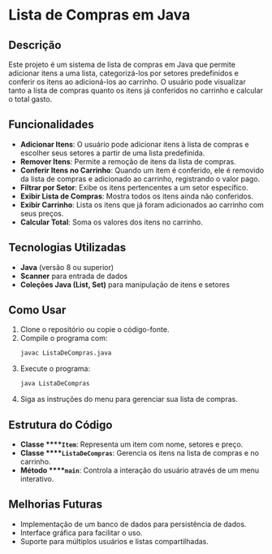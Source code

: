 # Lista de Compras em Java

## Descrição

Este projeto é um sistema de lista de compras em Java que permite adicionar itens a uma lista, categorizá-los por setores predefinidos e conferir os itens ao adicioná-los ao carrinho. O usuário pode visualizar tanto a lista de compras quanto os itens já conferidos no carrinho e calcular o total gasto.

## Funcionalidades

- **Adicionar Itens**: O usuário pode adicionar itens à lista de compras e escolher seus setores a partir de uma lista predefinida.
- **Remover Itens**: Permite a remoção de itens da lista de compras.
- **Conferir Itens no Carrinho**: Quando um item é conferido, ele é removido da lista de compras e adicionado ao carrinho, registrando o valor pago.
- **Filtrar por Setor**: Exibe os itens pertencentes a um setor específico.
- **Exibir Lista de Compras**: Mostra todos os itens ainda não conferidos.
- **Exibir Carrinho**: Lista os itens que já foram adicionados ao carrinho com seus preços.
- **Calcular Total**: Soma os valores dos itens no carrinho.

## Tecnologias Utilizadas

- **Java** (versão 8 ou superior)
- **Scanner** para entrada de dados
- **Coleções Java (List, Set)** para manipulação de itens e setores

## Como Usar

1. Clone o repositório ou copie o código-fonte.
2. Compile o programa com:
   ```sh
   javac ListaDeCompras.java
   ```
3. Execute o programa:
   ```sh
   java ListaDeCompras
   ```
4. Siga as instruções do menu para gerenciar sua lista de compras.

## Estrutura do Código

- **Classe ****`Item`**: Representa um item com nome, setores e preço.
- **Classe ****`ListaDeCompras`**: Gerencia os itens na lista de compras e no carrinho.
- **Método ****`main`**: Controla a interação do usuário através de um menu interativo.

## Melhorias Futuras

- Implementação de um banco de dados para persistência de dados.
- Interface gráfica para facilitar o uso.
- Suporte para múltiplos usuários e listas compartilhadas.

##

